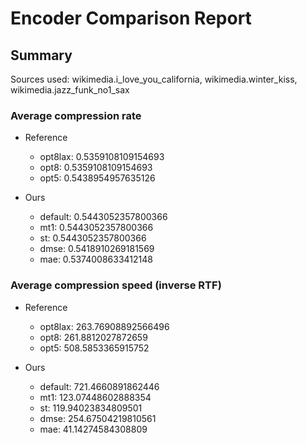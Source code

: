 
# Encoder Comparison Report

## Summary

Sources used: wikimedia.i_love_you_california, wikimedia.winter_kiss, wikimedia.jazz_funk_no1_sax

### Average compression rate

  - Reference
    - opt8lax: 0.5359108109154693
    - opt8: 0.5359108109154693
    - opt5: 0.5438954957635126

  - Ours
    - default: 0.5443052357800366
    - mt1: 0.5443052357800366
    - st: 0.5443052357800366
    - dmse: 0.5418910269181569
    - mae: 0.5374008633412148


### Average compression speed (inverse RTF)
  - Reference
    - opt8lax: 263.76908892566496
    - opt8: 261.8812027872659
    - opt5: 508.5853365915752

  - Ours
    - default: 721.4660891862446
    - mt1: 123.07448602888354
    - st: 119.94023834809501
    - dmse: 254.67504219810561
    - mae: 41.14274584308809


